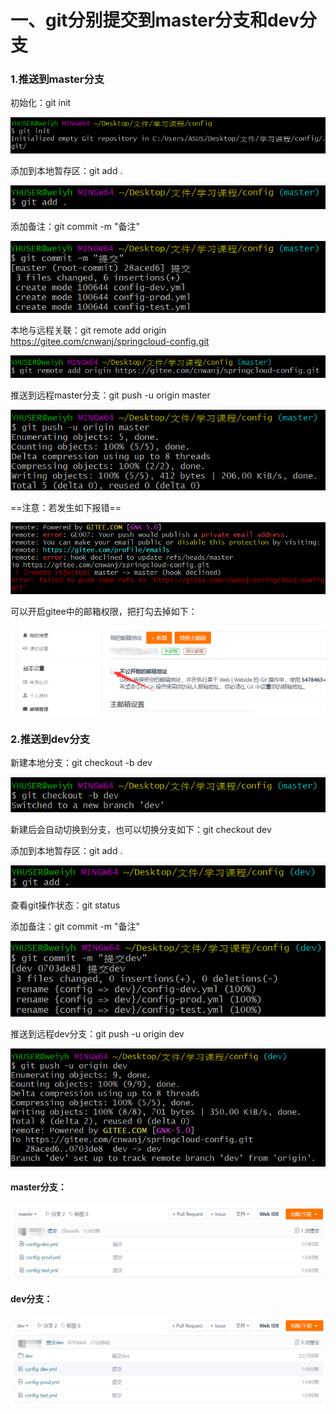 # 一、git分别提交到master分支和dev分支

### 1.推送到master分支

初始化：git init

![image-20210323215939480](upload/image-20210323215939480.png)

添加到本地暂存区：git add .

![image-20210323215957629](upload/image-20210323215957629.png)

添加备注：git commit -m "备注"

![image-20210323220015764](upload/image-20210323220015764.png)

本地与远程关联：git remote add origin https://gitee.com/cnwanj/springcloud-config.git

![image-20210323220038823](upload/image-20210323220038823.png)

推送到远程master分支：git push -u origin master

![image-20210323220113539](upload/image-20210323220113539.png)

==注意：若发生如下报错==

![image-20210323222746357](upload/image-20210323222746357.png)

可以开启gitee中的邮箱权限，把打勾去掉如下：

![image-20210323222905606](upload/image-20210323222905606.png)

### 2.推送到dev分支

新建本地分支：git checkout -b dev

![image-20210323220956236](upload/image-20210323220956236.png)

新建后会自动切换到分支，也可以切换分支如下：git checkout dev

添加到本地暂存区：git add .

![image-20210323221043595](upload/image-20210323221043595.png)

查看git操作状态：git status

添加备注：git commit -m "备注"

![image-20210323221052926](upload/image-20210323221052926.png)

推送到远程dev分支：git push -u origin dev

![image-20210323221118685](upload/image-20210323221118685.png)

#### master分支：

![image-20210323221319173](upload/image-20210323221319173.png)

#### dev分支：

![image-20210323221358539](upload/image-20210323221358539.png)